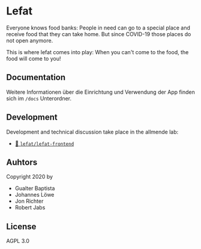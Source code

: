 # Lefat

Everyone knows food banks: People in need can go to a special place and receive
food that they can take home. But since COVID-19 those places do not open
anymore.

This is where lefat comes into play: When you can't come to the food, the food
will come to you!

## Documentation

Weitere Informationen über die Einrichtung und Verwendung der App finden sich im `/docs` Unterordner.

## Development

Development and technical discussion take place in the allmende lab:

- [🔗 `lefat/lefat-frontend`](https://lab.allmende.io/wirvsvirus/lefat/lefat-frontend)

## Auhtors

Copyright 2020 by

- Gualter Baptista
- Johannes Löwe
- Jon Richter
- Robert Jabs

## License

AGPL 3.0
